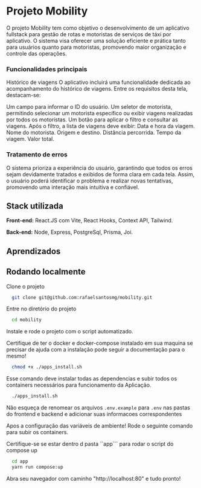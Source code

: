 # Projeto Mobility

O projeto Mobility tem como objetivo o desenvolvimento de um aplicativo fullstack para gestão de rotas e motoristas de serviços de táxi por aplicativo. O sistema visa oferecer uma solução eficiente e prática tanto para usuários quanto para motoristas, promovendo maior organização e controle das operações.

### Funcionalidades principais

Histórico de viagens
O aplicativo incluirá uma funcionalidade dedicada ao acompanhamento do histórico de viagens. Entre os requisitos desta tela, destacam-se:

Um campo para informar o ID do usuário.
Um seletor de motorista, permitindo selecionar um motorista específico ou exibir viagens realizadas por todos os motoristas.
Um botão para aplicar o filtro e consultar as viagens.
Após o filtro, a lista de viagens deve exibir:
Data e hora da viagem.
Nome do motorista.
Origem e destino.
Distância percorrida.
Tempo da viagem.
Valor total.

### Tratamento de erros

O sistema prioriza a experiência do usuário, garantindo que todos os erros sejam devidamente tratados e exibidos de forma clara em cada tela. Assim, o usuário poderá identificar o problema e realizar novas tentativas, promovendo uma interação mais intuitiva e confiável.

## Stack utilizada

**Front-end:** React.JS com Vite, React Hooks, Context API, Tailwind.

**Back-end:** Node, Express, PostgreSql, Prisma, Joi.

## Aprendizados

## Rodando localmente

Clone o projeto

```bash
  git clone git@github.com:rafaelsantosmg/mobility.git
```

Entre no diretório do projeto

```bash
  cd mobility
```

Instale e rode o projeto com o script automatizado.

Certifique de ter o docker e docker-compose instalado em sua maquina se precisar de ajuda com a instalação pode seguir a documentação para o mesmo!

```bash
  chmod +x ./apps_install.sh
```

Esse comando deve instalar todas as dependencias e subir todos os containers necessários para funcionamento da Aplicação.

```bash
  ./apps_install.sh
```

Não esqueça de renomear os arquivos ```.env.example``` para ```.env``` nas pastas do frontend e backend e adicionar suas informacoes correspondentes

Apos a configuração das variáveis de ambiente! Rode o seguinte comando para subir os containers.

Certifique-se se estar dentro d pasta ``app``` para rodar o script do compose up

```bash
  cd app
  yarn run compose:up
```

Abra seu navegador com caminho "http://localhost:80" e tudo pronto!
